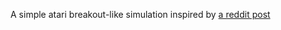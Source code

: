 A simple atari breakout-like simulation inspired by [a reddit post](https://www.reddit.com/r/react/comments/19eic57/game_development)
